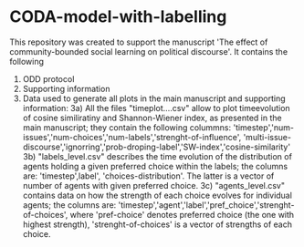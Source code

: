 # CODA-model-with-labelling
 
This repository was created to support the manuscript 'The effect of community-bounded social learning on political discourse'. It contains the following 

1) ODD protocol
2) Supporting information
3) Data used to generate all plots in the main manuscript and supporting information:
3a) All the files "timeplot….csv" allow to plot timeevolution of cosine similiratiny and Shannon-Wiener index, as presented in the main manuscript; they contain the following colummns: 
'timestep','num-issues','num-choices','num-labels','strenght-of-influence', 'multi-issue-discourse','ignorring','prob-droping-label','SW-index','cosine-similarity'
3b) "labels_level.csv" describes the time evolution of the distribution of agents holding a given preferred choice within the labels; the columns are:
'timestep',label', 'choices-distribution'. 
The latter is a vector of number of agents with given preferred choice. 
3c) "agents_level.csv" contains data on how the strength of each choice evolves for individual agents; the columns are:
'timestep','agent','label','pref_choice','strenght-of-choices', where 'pref-choice' denotes preferred choice (the one with highest strength), 'strenght-of-choices' is a vector of strengths of each choice. 